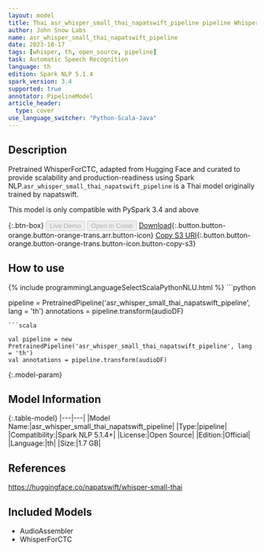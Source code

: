 ```yaml
---
layout: model
title: Thai asr_whisper_small_thai_napatswift_pipeline pipeline WhisperForCTC from napatswift
author: John Snow Labs
name: asr_whisper_small_thai_napatswift_pipeline
date: 2023-10-17
tags: [whisper, th, open_source, pipeline]
task: Automatic Speech Recognition
language: th
edition: Spark NLP 5.1.4
spark_version: 3.4
supported: true
annotator: PipelineModel
article_header:
  type: cover
use_language_switcher: "Python-Scala-Java"
---
```


## Description

Pretrained WhisperForCTC, adapted from Hugging Face and curated to provide scalability and production-readiness using Spark NLP.`asr_whisper_small_thai_napatswift_pipeline` is a Thai model originally trained by napatswift.

This model is only compatible with PySpark 3.4 and above

{:.btn-box}
<button class="button button-orange" disabled>Live Demo</button>
<button class="button button-orange" disabled>Open in Colab</button>
[Download](https://s3.amazonaws.com/auxdata.johnsnowlabs.com/public/models/asr_whisper_small_thai_napatswift_pipeline_th_5.1.4_3.4_1697583679102.zip){:.button.button-orange.button-orange-trans.arr.button-icon}
[Copy S3 URI](s3://auxdata.johnsnowlabs.com/public/models/asr_whisper_small_thai_napatswift_pipeline_th_5.1.4_3.4_1697583679102.zip){:.button.button-orange.button-orange-trans.button-icon.button-copy-s3}

## How to use



<div class="tabs-box" markdown="1">
{% include programmingLanguageSelectScalaPythonNLU.html %}
```python

pipeline = PretrainedPipeline('asr_whisper_small_thai_napatswift_pipeline', lang = 'th')
annotations =  pipeline.transform(audioDF)

```
```scala

val pipeline = new PretrainedPipeline('asr_whisper_small_thai_napatswift_pipeline', lang = 'th')
val annotations = pipeline.transform(audioDF)

```
</div>

{:.model-param}
## Model Information

{:.table-model}
|---|---|
|Model Name:|asr_whisper_small_thai_napatswift_pipeline|
|Type:|pipeline|
|Compatibility:|Spark NLP 5.1.4+|
|License:|Open Source|
|Edition:|Official|
|Language:|th|
|Size:|1.7 GB|

## References

https://huggingface.co/napatswift/whisper-small-thai

## Included Models

- AudioAssembler
- WhisperForCTC